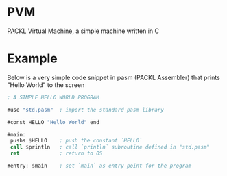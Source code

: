 # PVM
PACKL Virtual Machine, a simple machine written in C

# Example

Below is a very simple code snippet in pasm (PACKL Assembler) that prints "Hello World" to the screen

```asm
; A SIMPLE HELLO WORLD PROGRAM

#use "std.pasm"  ; import the standard pasm library 

#const HELLO "Hello World" end

#main:
 pushs $HELLO    ; push the constant `HELLO`
 call $println   ; call `println` subroutine defined in "std.pasm"
 ret             ; return to OS

#entry: $main    ; set `main` as entry point for the program
```
